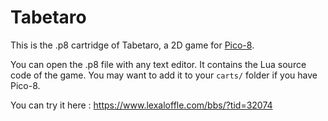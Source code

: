 # Tabetaro

This is the .p8 cartridge of Tabetaro, a 2D game for [Pico-8](http://www.lexaloffle.com/pico-8.php).

You can open the .p8 file with any text editor. It contains the Lua source code of the game. You may want to add it to your `carts/` folder if you have Pico-8.

You can try it here : 
https://www.lexaloffle.com/bbs/?tid=32074
